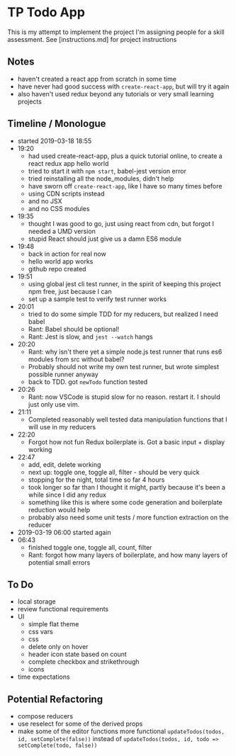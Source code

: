 

# TP Todo App

This is my attempt to implement the project I'm assigning people for a skill assessment. See [instructions.md] for project instructions

## Notes

- haven't created a react app from scratch in some time
- have never had good success with `create-react-app`, but will try it again
- also haven't used redux beyond any tutorials or very small learning projects

## Timeline / Monologue

- started 2019-03-18 18:55
- 19:20
    - had used create-react-app, plus a quick tutorial online, to create a react redux app hello world
    - tried to start it with `npm start`, babel-jest version error
    - tried reinstalling all the node_modules, didn't help
    - have sworn off `create-react-app`, like I have so many times before
    - using CDN scripts instead
    - and no JSX
    - and no CSS modules
- 19:35
    - thought I was good to go, just using react from cdn, but forgot I needed a UMD version
    - stupid React should just give us a damn ES6 module
- 19:48
    - back in action for real now
    - hello world app works
    - github repo created
- 19:51
    - using global jest cli test runner, in the spirit of keeping this project npm free, just because I can
    - set up a sample test to verify test runner works
- 20:01
    - tried to do some simple TDD for my reducers, but realized I need babel
    - Rant: Babel should be optional!
    - Rant: Jest is slow, and `jest --watch` hangs
- 20:20
    - Rant: why isn't there yet a simple node.js test runner that runs es6 modules from src without babel?
    - Probably should not write my own test runner, but wrote simplest possible runner anyway
    - back to TDD. got `newTodo` function tested
- 20:26
    - Rant: now VSCode is stupid slow for no reason. restart it. I should just only use vim.
- 21:11
    - Completed reasonably well tested data manipulation functions that I will use in my reducers
- 22:20
    - Forgot how not fun Redux boilerplate is. Got a basic input + display working
- 22:47
    - add, edit, delete working
    - next up: toggle one, toggle all, filter - should be very quick
    - stopping for the night, total time so far 4 hours
    - took longer so far than I thought it might, partly because it's been a while since I did any redux
    - something like this is where some code generation and boilerplate reduction would help
    - probably also need some unit tests / more function extraction on the reducer
- 2019-03-19 06:00 started again
- 06:43
    - finished toggle one, toggle all, count, filter
    - Rant: forgot how many layers of boilerplate, and how many layers of potential small errors

## To Do
- local storage
- review functional requirements
- UI
    - simple flat theme
    - css vars
    - css
    - delete only on hover
    - header icon state based on count
    - complete checkbox and strikethrough
    - icons
- time expectations

## Potential Refactoring
- compose reducers
- use reselect for some of the derived props
- make some of the editor functions more functional
    `updateTodos(todos, id, setComplete(false))` instead of `updateTodos(todos, id, todo => setComplete(todo, false))`